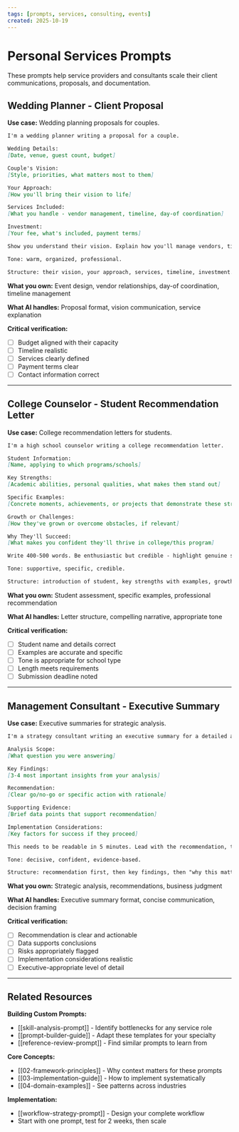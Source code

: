 ```yaml
---
tags: [prompts, services, consulting, events]
created: 2025-10-19
---
```



# Personal Services Prompts

These prompts help service providers and consultants scale their client communications, proposals, and documentation.


## Wedding Planner - Client Proposal

**Use case:** Wedding planning proposals for couples.

```markdown
I'm a wedding planner writing a proposal for a couple.

Wedding Details:
[Date, venue, guest count, budget]

Couple's Vision:
[Style, priorities, what matters most to them]

Your Approach:
[How you'll bring their vision to life]

Services Included:
[What you handle - vendor management, timeline, day-of coordination]

Investment:
[Your fee, what's included, payment terms]

Show you understand their vision. Explain how you'll manage vendors, timeline, and logistics.

Tone: warm, organized, professional.

Structure: their vision, your approach, services, timeline, investment.
```

**What you own:** Event design, vendor relationships, day-of coordination, timeline management

**What AI handles:** Proposal format, vision communication, service explanation

**Critical verification:**

- [ ] Budget aligned with their capacity
- [ ] Timeline realistic
- [ ] Services clearly defined
- [ ] Payment terms clear
- [ ] Contact information correct

---


## College Counselor - Student Recommendation Letter

**Use case:** College recommendation letters for students.

```markdown
I'm a high school counselor writing a college recommendation letter.

Student Information:
[Name, applying to which programs/schools]

Key Strengths:
[Academic abilities, personal qualities, what makes them stand out]

Specific Examples:
[Concrete moments, achievements, or projects that demonstrate these strengths]

Growth or Challenges:
[How they've grown or overcome obstacles, if relevant]

Why They'll Succeed:
[What makes you confident they'll thrive in college/this program]

Write 400-500 words. Be enthusiastic but credible - highlight genuine strengths with specific evidence.

Tone: supportive, specific, credible.

Structure: introduction of student, key strengths with examples, growth/context, strong closing endorsement.
```

**What you own:** Student assessment, specific examples, professional recommendation

**What AI handles:** Letter structure, compelling narrative, appropriate tone

**Critical verification:**

- [ ] Student name and details correct
- [ ] Examples are accurate and specific
- [ ] Tone is appropriate for school type
- [ ] Length meets requirements
- [ ] Submission deadline noted

---


## Management Consultant - Executive Summary

**Use case:** Executive summaries for strategic analysis.

```markdown
I'm a strategy consultant writing an executive summary for a detailed analysis. Audience is C-suite.

Analysis Scope:
[What question you were answering]

Key Findings:
[3-4 most important insights from your analysis]

Recommendation:
[Clear go/no-go or specific action with rationale]

Supporting Evidence:
[Brief data points that support recommendation]

Implementation Considerations:
[Key factors for success if they proceed]

This needs to be readable in 5 minutes. Lead with the recommendation, then support it.

Tone: decisive, confident, evidence-based.

Structure: recommendation first, then key findings, then "why this matters."
```

**What you own:** Strategic analysis, recommendations, business judgment

**What AI handles:** Executive summary format, concise communication, decision framing

**Critical verification:**

- [ ] Recommendation is clear and actionable
- [ ] Data supports conclusions
- [ ] Risks appropriately flagged
- [ ] Implementation considerations realistic
- [ ] Executive-appropriate level of detail

---


## Related Resources

**Building Custom Prompts:**

- [[skill-analysis-prompt]] - Identify bottlenecks for any service role
- [[prompt-builder-guide]] - Adapt these templates for your specialty
- [[reference-review-prompt]] - Find similar prompts to learn from

**Core Concepts:**

- [[02-framework-principles]] - Why context matters for these prompts
- [[03-implementation-guide]] - How to implement systematically
- [[04-domain-examples]] - See patterns across industries

**Implementation:**

- [[workflow-strategy-prompt]] - Design your complete workflow
- Start with one prompt, test for 2 weeks, then scale
